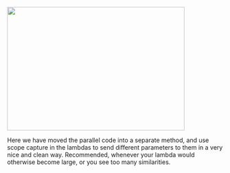 <properties date="2016-05-10"
SortOrder="53"
/>

<img src="EW%202010%20NetServer%20Enhancements_files/image018.jpg" id="Picture 17" width="413" height="288" />

Here we have moved the parallel code into a separate method, and use scope capture in the lambdas to send different parameters to them in a very nice and clean way. Recommended, whenever your lambda would otherwise become large, or you see too many similarities.

